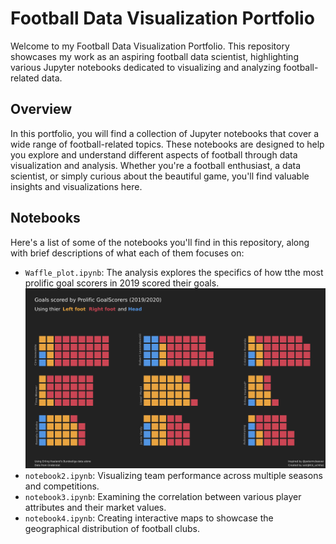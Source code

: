 # Football Data Visualization Portfolio
Welcome to my Football Data Visualization Portfolio. This repository showcases my work as an aspiring football data scientist, highlighting various Jupyter notebooks dedicated to visualizing and analyzing football-related data.

## Overview

In this portfolio, you will find a collection of Jupyter notebooks that cover a wide range of football-related topics. These notebooks are designed to help you explore and understand different aspects of football through data visualization and analysis. Whether you're a football enthusiast, a data scientist, or simply curious about the beautiful game, you'll find valuable insights and visualizations here.

## Notebooks
Here's a list of some of the notebooks you'll find in this repository, along with brief descriptions of what each of them focuses on:

- `Waffle_plot.ipynb`: The analysis explores the specifics of how tthe most prolific goal scorers in 2019 scored their goals.
  <img src="./visualizations/waffle.png" >
- `notebook2.ipynb`: Visualizing team performance across multiple seasons and competitions.
- `notebook3.ipynb`: Examining the correlation between various player attributes and their market values.
- `notebook4.ipynb`: Creating interactive maps to showcase the geographical distribution of football clubs.



